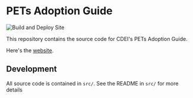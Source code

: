 # PETs Adoption Guide

![Build and Deploy Site](https://github.com/CDEIUK/pets-adoption-guide/workflows/Build%20and%20Deploy%20Site/badge.svg)

This repository contains the source code for CDEI's PETs Adoption Guide.

Here's the [website][site].

## Development

All source code is contained in `src/`. See the README in `src/` for more details

[site]: https://cdeiuk.github.io/pets-adoption-guide/
